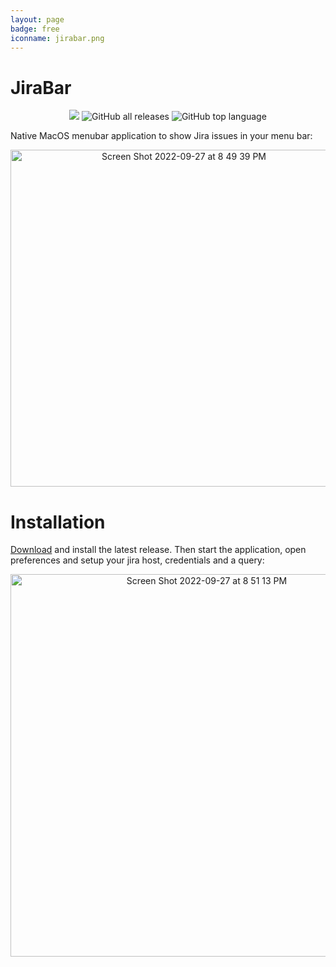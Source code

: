 ```yaml
---
layout: page
badge: free
iconname: jirabar.png
---
```


# JiraBar

<p align="center">
  <a href="https://github.com/menubar-apps/JiraBar"><img src="https://img.shields.io/badge/-JiraBar-black?logo=github&style=flat"></a>
  <img alt="GitHub all releases" src="https://img.shields.io/github/downloads/menubar-apps/jirabar/total">
  <img alt="GitHub top language" src="https://img.shields.io/github/languages/top/menubar-apps/jirabar">
</p>
  

Native MacOS menubar application to show Jira issues in your menu bar:

<p align="center">
<img width="539" alt="Screen Shot 2022-09-27 at 8 49 39 PM" src="https://user-images.githubusercontent.com/9363150/192662802-a4640dd9-dc7b-4aeb-9aa8-fa0708738b11.png">
</p>

# Installation

[Download](https://github.com/menubar-apps/JiraBar/releases/download/v1.0/jiraBar.1.0.dmg) and install the latest release. Then start the application, open preferences and setup your jira host, credentials and a query:

<p align="center">
<img width="612" alt="Screen Shot 2022-09-27 at 8 51 13 PM" src="https://user-images.githubusercontent.com/9363150/192662959-5fb0fde2-efe1-4631-a454-f7330315262b.png">
</p>

